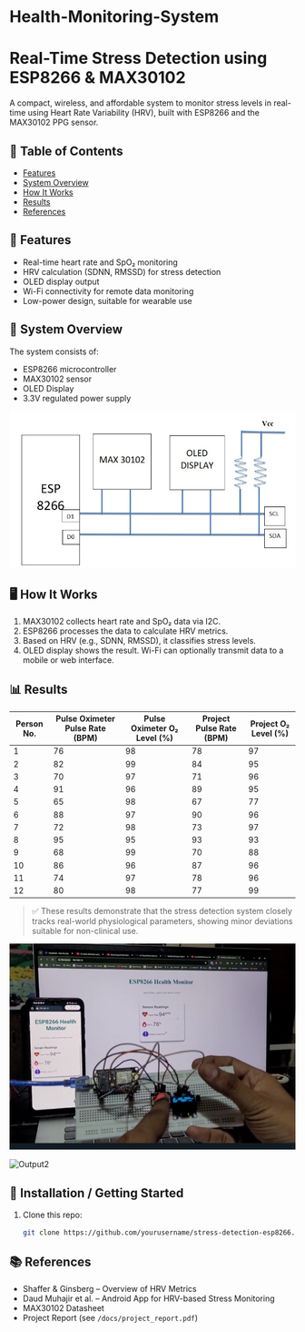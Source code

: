 # Health-Monitoring-System
# Real-Time Stress Detection using ESP8266 & MAX30102
A compact, wireless, and affordable system to monitor stress levels in real-time using Heart Rate Variability (HRV), built with ESP8266 and the MAX30102 PPG sensor.

## 📑 Table of Contents
- [Features](#features)
- [System Overview](#system-overview)
- [How It Works](#how-it-works)
- [Results](#results)
- [References](#references)

## 🔧 Features
- Real-time heart rate and SpO₂ monitoring
- HRV calculation (SDNN, RMSSD) for stress detection
- OLED display output
- Wi-Fi connectivity for remote data monitoring
- Low-power design, suitable for wearable use

## 📐 System Overview

The system consists of:
- ESP8266 microcontroller
- MAX30102 sensor
- OLED Display
- 3.3V regulated power supply

![System Block Diagram](image/Block_Diagram.jpg)

## 🖥️ How It Works

1. MAX30102 collects heart rate and SpO₂ data via I2C.
2. ESP8266 processes the data to calculate HRV metrics.
3. Based on HRV (e.g., SDNN, RMSSD), it classifies stress levels.
4. OLED display shows the result. Wi-Fi can optionally transmit data to a mobile or web interface.

## 📊 Results

| Person No. | Pulse Oximeter Pulse Rate (BPM) | Pulse Oximeter O₂ Level (%) | Project Pulse Rate (BPM) | Project O₂ Level (%) |
|------------|----------------------------------|------------------------------|---------------------------|-----------------------|
| 1          | 76                               | 98                           | 78                        | 97                    |
| 2          | 82                               | 99                           | 84                        | 95                    |
| 3          | 70                               | 97                           | 71                        | 96                    |
| 4          | 91                               | 96                           | 89                        | 95                    |
| 5          | 65                               | 98                           | 67                        | 77                    |
| 6          | 88                               | 97                           | 90                        | 96                    |
| 7          | 72                               | 98                           | 73                        | 97                    |
| 8          | 95                               | 95                           | 93                        | 93                    |
| 9          | 68                               | 99                           | 70                        | 88                    |
| 10         | 86                               | 96                           | 87                        | 96                    |
| 11         | 74                               | 97                           | 78                        | 96                    |
| 12         | 80                               | 98                           | 77                        | 99                    |

> ✅ These results demonstrate that the stress detection system closely tracks real-world physiological parameters, showing minor deviations suitable for non-clinical use.

![Output](image/Output1.png)

![Output2](image/pcbboard.png)


## 🚀 Installation / Getting Started

1. Clone this repo:
   ```bash
   git clone https://github.com/yourusername/stress-detection-esp8266.git

## 📚 References

- Shaffer & Ginsberg – Overview of HRV Metrics
- Daud Muhajir et al. – Android App for HRV-based Stress Monitoring
- MAX30102 Datasheet
- Project Report (see `/docs/project_report.pdf`)
